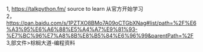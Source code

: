 1, https://talkpython.fm/    source to learn    从官方开始学习     
2，https://pan.baidu.com/s/1PZTXO8BMo7A09oCTGbXNag#list/path=%2F%E6%A3%95%E6%A6%88%E5%A4%A7%E9%81%93-%E7%BC%96%E7%A8%8B%E8%B5%84%E6%96%99&parentPath=%2F    
3,部文件>棕榈大道-编程资料    

